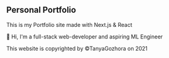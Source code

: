 ## Personal Portfolio
This is my Portfolio site made with Next.js & React

👋 Hi, I'm a full-stack web-developer and aspiring ML Engineer


This website is copyrighted by ©TanyaGozhora on 2021
